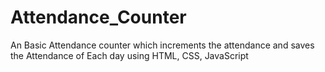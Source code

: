 # Attendance_Counter
An Basic Attendance counter which increments the attendance and saves the Attendance of Each day using HTML, CSS, JavaScript
